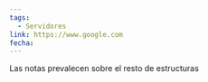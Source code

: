 ```yaml
---
tags:
  - Servidores
link: https://www.google.com
fecha:
---
```

Las notas prevalecen sobre el resto de estructuras
